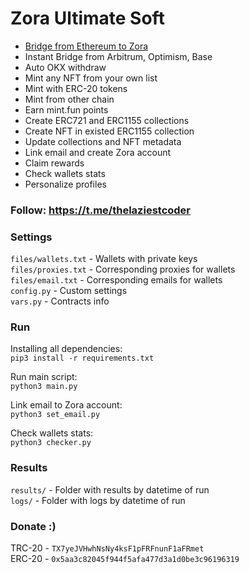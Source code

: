 
# Zora Ultimate Soft

 - [Bridge from Ethereum to Zora](https://bridge.zora.energy/)
 - Instant Bridge from Arbitrum, Optimism, Base
 - Auto OKX withdraw
 - Mint any NFT from your own list
 - Mint with ERC-20 tokens
 - Mint from other chain
 - Earn mint.fun points
 - Create ERC721 and ERC1155 collections
 - Create NFT in existed ERC1155 collection
 - Update collections and NFT metadata
 - Link email and create Zora account
 - Claim rewards
 - Check wallets stats
 - Personalize profiles

### Follow: https://t.me/thelaziestcoder

### Settings
`files/wallets.txt` - Wallets with private keys \
`files/proxies.txt` - Corresponding proxies for wallets \
`files/email.txt` - Corresponding emails for wallets \
`config.py` - Custom settings \
`vars.py` - Contracts info 

### Run

Installing all dependencies: \
`pip3 install -r requirements.txt`

Run main script: \
`python3 main.py`

Link email to Zora account: \
`python3 set_email.py`

Check wallets stats: \
`python3 checker.py`

### Results

`results/` - Folder with results by datetime of run \
`logs/` - Folder with logs by datetime of run

### Donate :)

TRC-20 - `TX7yeJVHwhNsNy4ksF1pFRFnunF1aFRmet` \
ERC-20 - `0x5aa3c82045f944f5afa477d3a1d0be3c96196319`
